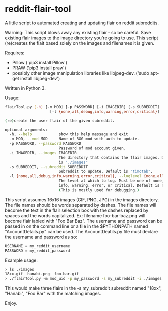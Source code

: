 reddit-flair-tool
=================

A little script to automated creating and updating flair on reddit subreddits.

Warning: This script blows away any existing flair - so be careful. Save existing flair images to the image directory you're going to use. This script (re)creates the flait based solely on the images and filenames it is given.

Requires:
 * Pillow ('pip3 install Pillow') 
 * PRAW ('pip3 install praw')
 * possibly other image manipulation libraries like libjpeg-dev. ('sudo apt-get install libjpeg-dev')

Written in Python 3.

Usage:
```bash
flairTool.py [-h] [-m MOD] [-p PASSWORD] [-i IMAGEDIR] [-s SUBREDDIT]
                    [-l {none,all,debug,info,warning,error,critical}]

(re)create the user flair of the given subreddit.

optional arguments:
  -h, --help            show this help message and exit
  -m MOD, --mod MOD     Name of BGG mod with auth to update.
  -p PASSWORD, --password PASSWORD
                        Password of mod account given.
  -i IMAGEDIR, --images IMAGEDIR
                        The directory that contains the flair images. Default
                        is "./images"
  -s SUBREDDIT, --subreddit SUBREDDIT
                        Subreddit to update. Default is "timotab".
  -l {none,all,debug,info,warning,error,critical}, --loglevel {none,all,debug,info,warning,error,critical}
                        The level at which to log. Must be one of none, debug,
                        info, warning, error, or critical. Default is none.
                        (This is mostly used for debugging.)
```

This script assumes 16x16 images (GIF, PNG, JPG) in the images directory. The file names should be words separated by dashes. The file names will become the text in the flair selection box with the dashes replaced by spaces and the words capitalized. Ex: filename foo-bar-baz.png will become flair labled with "Foo Bar Baz". The username and password can be passed in on the command line or a file in the $PYTHONPATH named "AccountDetails.py" can be used. The AccountDeatils.py file must declare the username and password as so:

```python
USERNAME = my_reddit_username
PASSWORD = my_reddit_password
```

Example usage:
```bash
> ls ./images
18xx.gif  hanabi.png  foo-bar.gif
> ./flairTool.py -m mod_uid -p my_password -s my_subreddit -i ./images -l info
```

This would make three flairs in the -s my_subreddit subreddit named "18xx", "Hanabi", "Foo Bar" with the matching images. 

Enjoy.


